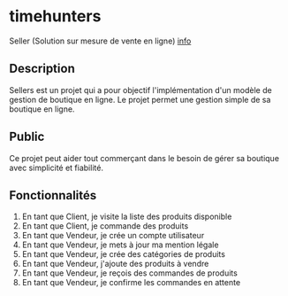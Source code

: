 # timehunters
Seller (Solution sur mesure de vente en ligne) [info](https://github.com/rocdane/sellers)

## Description
Sellers est un projet qui a pour objectif l'implémentation d'un modèle de gestion de boutique en ligne. Le projet permet une gestion simple de sa boutique en ligne.

## Public
Ce projet peut aider tout commerçant dans le besoin de gérer sa boutique avec simplicité et fiabilité.

## Fonctionnalités
1. En tant que Client, je visite la liste des produits disponible
2. En tant que Client, je commande des produits
3. En tant que Vendeur, je crée un compte utilisateur
4. En tant que Vendeur, je mets à jour ma mention légale
5. En tant que Vendeur, je crée des catégories de produits
6. En tant que Vendeur, j'ajoute des produits à vendre
7. En tant que Vendeur, je reçois des commandes de produits
8. En tant que Vendeur, je confirme les commandes en attente